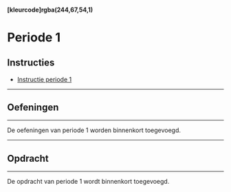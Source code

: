 #### [kleurcode]rgba(244,67,54,1)

# Periode 1

## Instructies
* <a href="https://elo.kw1c.nl/CMS/Studie/811%20ICT-Academie/811%20VakkenInhoud/%5BB.01%20MOD%5D%20Modelleren/25187%20%C2%A0%20Applicatie-%20en%20mediaontwikkelaar/Periode%2001/Productie/01.%20Reader/Instructie%20Periode%201.xlsx" target="_blank">Instructie periode 1</a>

---
## Oefeningen
---
De oefeningen van periode 1 worden binnenkort toegevoegd.

---
## Opdracht
---
De opdracht van periode 1 wordt binnenkort toegevoegd.
